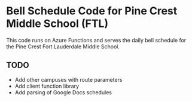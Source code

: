 # Bell Schedule Code for Pine Crest Middle School (FTL)

This code runs on Azure Functions and serves the daily bell schedule for the Pine Crest Fort Lauderdale Middle School.

## TODO

- Add other campuses with route parameters
- Add client function library
- Add parsing of Google Docs schedules